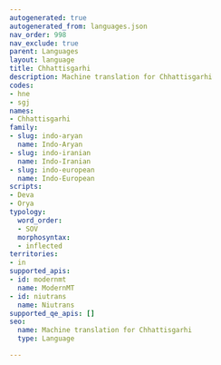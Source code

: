 ```yaml
---
autogenerated: true
autogenerated_from: languages.json
nav_order: 998
nav_exclude: true
parent: Languages
layout: language
title: Chhattisgarhi
description: Machine translation for Chhattisgarhi
codes:
- hne
- sgj
names:
- Chhattisgarhi
family:
- slug: indo-aryan
  name: Indo-Aryan
- slug: indo-iranian
  name: Indo-Iranian
- slug: indo-european
  name: Indo-European
scripts:
- Deva
- Orya
typology:
  word_order:
  - SOV
  morphosyntax:
  - inflected
territories:
- in
supported_apis:
- id: modernmt
  name: ModernMT
- id: niutrans
  name: Niutrans
supported_qe_apis: []
seo:
  name: Machine translation for Chhattisgarhi
  type: Language

---
```



